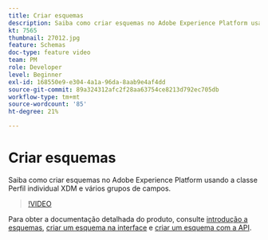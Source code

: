 ```yaml
---
title: Criar esquemas
description: Saiba como criar esquemas no Adobe Experience Platform usando a classe Perfil individual XDM e vários grupos de campos.
kt: 7565
thumbnail: 27012.jpg
feature: Schemas
doc-type: feature video
team: PM
role: Developer
level: Beginner
exl-id: 168550e9-e304-4a1a-96da-8aab9e4af4dd
source-git-commit: 89a324312afc2f28aa63754ce8213d792ec705db
workflow-type: tm+mt
source-wordcount: '85'
ht-degree: 21%

---
```


# Criar esquemas

Saiba como criar esquemas no Adobe Experience Platform usando a classe Perfil individual XDM e vários grupos de campos.

>[!VIDEO](https://video.tv.adobe.com/v/27012?quality=12&learn=on)

Para obter a documentação detalhada do produto, consulte [introdução a esquemas](https://experienceleague.adobe.com/docs/journey-optimizer/using/data-management/get-started-schemas.html), [criar um esquema na interface](https://experienceleague.adobe.com/docs/experience-platform/xdm/tutorials/create-schema-ui.html?lang=pt-BR) e [criar um esquema com a API](https://experienceleague.adobe.com/docs/experience-platform/xdm/tutorials/create-schema-api.html?lang=pt-BR).
